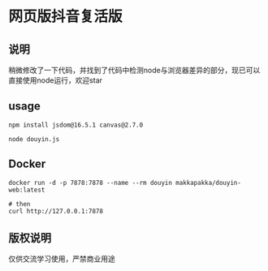 # 网页版抖音复活版

## 说明
稍微修改了一下代码，并找到了代码中检测node与浏览器差异的部分，现已可以直接使用node运行，欢迎star

## usage
```
npm install jsdom@16.5.1 canvas@2.7.0

node douyin.js
```

## Docker
```
docker run -d -p 7878:7878 --name --rm douyin makkapakka/douyin-web:latest

# then
curl http://127.0.0.1:7878
```

## 版权说明
仅供交流学习使用，严禁商业用途
